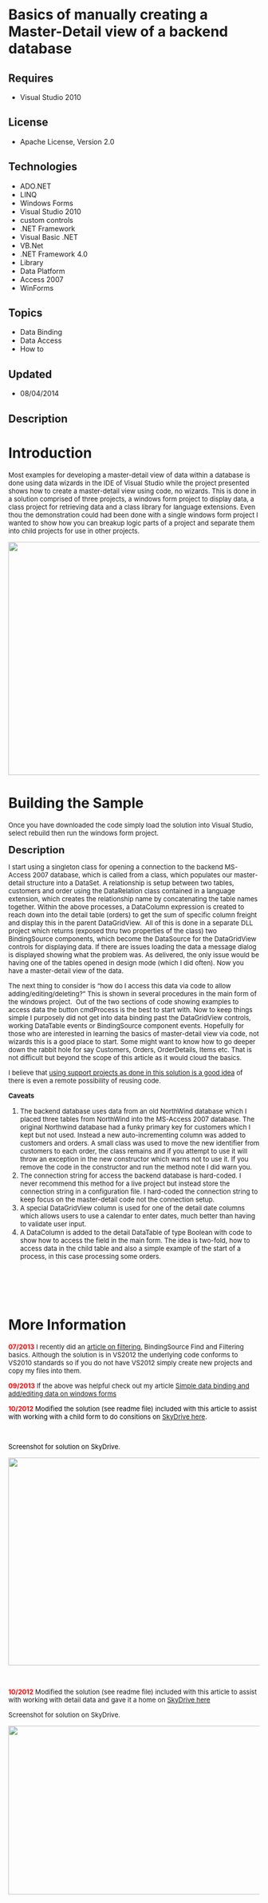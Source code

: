 # Basics of manually creating a Master-Detail view of a backend database
## Requires
- Visual Studio 2010
## License
- Apache License, Version 2.0
## Technologies
- ADO.NET
- LINQ
- Windows Forms
- Visual Studio 2010
- custom controls
- .NET Framework
- Visual Basic .NET
- VB.Net
- .NET Framework 4.0
- Library
- Data Platform
- Access 2007
- WinForms
## Topics
- Data Binding
- Data Access
- How to
## Updated
- 08/04/2014
## Description

<h1>Introduction</h1>
<p><span style="font-size:small">Most examples for developing a master-detail view of data within a database is done using data wizards in the IDE of Visual Studio while the project presented shows how to create a master-detail view using code, no wizards.
 This is done in a solution comprised of three projects, a windows form project to display data, a class project for retrieving data and a class library for language extensions. Even thou the demonstration could had been done with a single windows form project
 I wanted to show how you can breakup logic parts of a project and separate them into child projects for use in other projects.</span></p>
<p><span style="font-size:small"><img id="74835" src="74835-md1.jpg" alt="" width="601" height="467"></span></p>
<h1><span>Building the Sample</span></h1>
<p><span style="font-size:small">Once you have downloaded the code simply load the solution into Visual Studio, select rebuild then run the windows form project.</span></p>
<p><span style="font-size:20px; font-weight:bold">Description</span></p>
<p><span style="font-size:small">I start using a singleton class for opening a connection to the backend MS-Access 2007 database, which is called from a class, which populates our master-detail structure into a DataSet. A relationship is setup between two tables,
 customers and order using the DataRelation class contained in a language extension, which creates the relationship name by concatenating the table names together. Within the above processes, a DataColumn expression is created to reach down into the detail
 table (orders) to get the sum of specific column freight and display this in the parent DataGridView.&nbsp; All of this is done in a separate DLL project which returns (exposed thru two properties of the class) two BindingSource components, which become the
 DataSource for the DataGridView controls for displaying data. If there are issues loading the data a message dialog is displayed showing what the problem was. As delivered, the only issue would be having one of the tables opened in design mode (which I did
 often). Now you have a master-detail view of the data.</span></p>
<p><span style="font-size:small">The next thing to consider is &ldquo;how do I access this data via code to allow adding/editing/deleting?&rdquo; This is shown in several procedures in the main form of the windows project.&nbsp; Out of the two sections of code
 showing examples to access data the button cmdProcess is the best to start with. Now to keep things simple I purposely did not get into data binding past the DataGridView controls, working DataTable events or BindingSource component events. Hopefully for those
 who are interested in learning the basics of master-detail view via code, not wizards this is a good place to start. Some might want to know how to go deeper down the rabbit hole for say Customers, Orders, OrderDetails, Items etc. That is not difficult but
 beyond the scope of this article as it would cloud the basics.</span></p>
<p><span style="font-size:small">I believe that <span style="text-decoration:underline">
using support projects as done in this solution is a good idea</span> of there is even a remote possibility of reusing code.</span></p>
<p><span style="font-size:small"><strong>Caveats</strong> </span></p>
<ol>
<li><span style="font-size:small">The backend database uses data from an old NorthWind database which I placed three tables from NorthWind into the MS-Access 2007 database. The original Northwind database had a funky primary key for customers which I kept but
 not used. Instead a new auto-incrementing column was added to customers and orders. A small class was used to move the new identifier from customers to each order, the class&nbsp;remains and if you attempt to use it will throw an exception in the new constructor
 which warns not to use it. If you remove the code in the constructor and run the method note I did warn you.&nbsp;</span>
</li><li><span style="font-size:small">The connection string for access the backend database is hard-coded. I never recommend this method for a live project but instead store the connection string in a configuration file. I hard-coded the connection string to keep
 focus on the master-detail code not the connection setup.</span> </li><li><span style="font-size:small">A special DataGridView column is used for one of the detail date columns which allows users to use a calendar to enter dates, much better than having to validate user input.</span>
</li><li><span style="font-size:small">A DataColumn is added to the detail DataTable of type Boolean with code to show how to access the field in the main form. The idea is two-fold, how to access data in the child table and also a simple example of the start of
 a process, in this case processing some orders.</span> </li></ol>
<h1><span>&nbsp;</span></h1>
<h1>More Information</h1>
<p><span style="font-size:small"><strong><span style="color:#ff0000">07/2013</span></strong> I recently did an
<a href="http://code.msdn.microsoft.com/BindingSource-Find-and-08e48b45">article on filtering</a>, BindingSource Find and Filtering basics. Although the solution is in VS2012 the underlying code conforms to VS2010 standards so if you do not have VS2012 simply
 create new projects and copy my files into them.</span></p>
<p><span style="font-size:small"><strong><span style="color:#ff0000">09/2013</span></strong> If the above was helpful check out my article
<a href="http://code.msdn.microsoft.com/Simple-data-binding-and-67782f15">Simple data binding and add/editing data on windows forms</a>&nbsp;</span></p>
<p><span style="font-size:small"><span style="color:#ff0000"><span style="font-size:small"><span style="color:#ff0000"><strong>10/2012</strong></span><span style="color:#000000"> Modified the solution (see readme file) included with this article to assist with
 working with&nbsp;a child form to do consitions&nbsp;on <a href="https://skydrive.live.com/redir?resid=A3D5A9A9A28080D1!383&authkey=!AL9P1lp8V4j2ZYs">
SkyDrive here</a>.</span></span></span></span></p>
<p><span style="font-size:small"><span style="color:#ff0000">&nbsp;</span></span></p>
<p><span style="color:#000000; font-size:small">Screenshot for solution on SkyDrive.</span></p>
<p><span style="color:#000000; font-size:small"><img id="97457" src="97457-111111am.jpg" alt="" width="621" height="416"></span></p>
<p>&nbsp;</p>
<p><span style="font-size:small"><span style="color:#ff0000"><strong>10/2012</strong></span> Modified the solution (see readme file)&nbsp;included with this article to assist with working with detail data and gave it a home on
<a href="https://skydrive.live.com/redir?resid=A3D5A9A9A28080D1!378&authkey=!ADX5OULvJk3p4Mw">
SkyDrive here</a></span></p>
<p><span style="font-size:small">Screenshot for solution on SkyDrive. </span></p>
<p><span style="font-size:small"><img id="97407" src="97407-skydrive1.jpg" alt="" width="652" height="338"></span></p>
<div class="mcePaste" id="_mcePaste" style="width:1px; height:1px; overflow:hidden; top:0px; left:-10000px">
</div>
